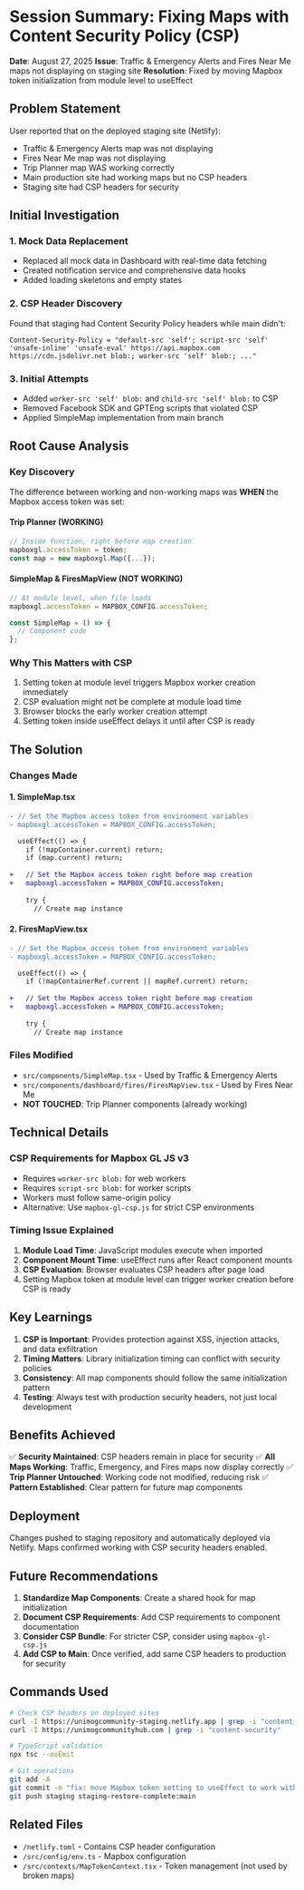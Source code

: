 # Session Summary: Fixing Maps with Content Security Policy (CSP)

**Date**: August 27, 2025
**Issue**: Traffic & Emergency Alerts and Fires Near Me maps not displaying on staging site
**Resolution**: Fixed by moving Mapbox token initialization from module level to useEffect

## Problem Statement

User reported that on the deployed staging site (Netlify):
- Traffic & Emergency Alerts map was not displaying
- Fires Near Me map was not displaying
- Trip Planner map WAS working correctly
- Main production site had working maps but no CSP headers
- Staging site had CSP headers for security

## Initial Investigation

### 1. Mock Data Replacement
- Replaced all mock data in Dashboard with real-time data fetching
- Created notification service and comprehensive data hooks
- Added loading skeletons and empty states

### 2. CSP Header Discovery
Found that staging had Content Security Policy headers while main didn't:
```
Content-Security-Policy = "default-src 'self'; script-src 'self' 'unsafe-inline' 'unsafe-eval' https://api.mapbox.com https://cdn.jsdelivr.net blob:; worker-src 'self' blob:; ..."
```

### 3. Initial Attempts
- Added `worker-src 'self' blob:` and `child-src 'self' blob:` to CSP
- Removed Facebook SDK and GPTEng scripts that violated CSP
- Applied SimpleMap implementation from main branch

## Root Cause Analysis

### Key Discovery
The difference between working and non-working maps was **WHEN** the Mapbox access token was set:

#### Trip Planner (WORKING)
```javascript
// Inside function, right before map creation
mapboxgl.accessToken = token;
const map = new mapboxgl.Map({...});
```

#### SimpleMap & FiresMapView (NOT WORKING)
```javascript
// At module level, when file loads
mapboxgl.accessToken = MAPBOX_CONFIG.accessToken;

const SimpleMap = () => {
  // Component code
};
```

### Why This Matters with CSP
1. Setting token at module level triggers Mapbox worker creation immediately
2. CSP evaluation might not be complete at module load time
3. Browser blocks the early worker creation attempt
4. Setting token inside useEffect delays it until after CSP is ready

## The Solution

### Changes Made

#### 1. SimpleMap.tsx
```diff
- // Set the Mapbox access token from environment variables
- mapboxgl.accessToken = MAPBOX_CONFIG.accessToken;

  useEffect(() => {
    if (!mapContainer.current) return;
    if (map.current) return;
    
+   // Set the Mapbox access token right before map creation
+   mapboxgl.accessToken = MAPBOX_CONFIG.accessToken;
    
    try {
      // Create map instance
```

#### 2. FiresMapView.tsx
```diff
- // Set the Mapbox access token from environment variables
- mapboxgl.accessToken = MAPBOX_CONFIG.accessToken;

  useEffect(() => {
    if (!mapContainerRef.current || mapRef.current) return;
    
+   // Set the Mapbox access token right before map creation
+   mapboxgl.accessToken = MAPBOX_CONFIG.accessToken;
    
    try {
      // Create map instance
```

### Files Modified
- `src/components/SimpleMap.tsx` - Used by Traffic & Emergency Alerts
- `src/components/dashboard/fires/FiresMapView.tsx` - Used by Fires Near Me
- **NOT TOUCHED**: Trip Planner components (already working)

## Technical Details

### CSP Requirements for Mapbox GL JS v3
- Requires `worker-src blob:` for web workers
- Requires `script-src blob:` for worker scripts
- Workers must follow same-origin policy
- Alternative: Use `mapbox-gl-csp.js` for strict CSP environments

### Timing Issue Explained
1. **Module Load Time**: JavaScript modules execute when imported
2. **Component Mount Time**: useEffect runs after React component mounts
3. **CSP Evaluation**: Browser evaluates CSP headers after page load
4. Setting Mapbox token at module level can trigger worker creation before CSP is ready

## Key Learnings

1. **CSP is Important**: Provides protection against XSS, injection attacks, and data exfiltration
2. **Timing Matters**: Library initialization timing can conflict with security policies
3. **Consistency**: All map components should follow the same initialization pattern
4. **Testing**: Always test with production security headers, not just local development

## Benefits Achieved

✅ **Security Maintained**: CSP headers remain in place for security
✅ **All Maps Working**: Traffic, Emergency, and Fires maps now display correctly
✅ **Trip Planner Untouched**: Working code not modified, reducing risk
✅ **Pattern Established**: Clear pattern for future map components

## Deployment

Changes pushed to staging repository and automatically deployed via Netlify.
Maps confirmed working with CSP security headers enabled.

## Future Recommendations

1. **Standardize Map Components**: Create a shared hook for map initialization
2. **Document CSP Requirements**: Add CSP requirements to component documentation
3. **Consider CSP Bundle**: For stricter CSP, consider using `mapbox-gl-csp.js`
4. **Add CSP to Main**: Once verified, add same CSP headers to production for security

## Commands Used

```bash
# Check CSP headers on deployed sites
curl -I https://unimogcommunity-staging.netlify.app | grep -i "content-security"
curl -I https://unimogcommunityhub.com | grep -i "content-security"

# TypeScript validation
npx tsc --noEmit

# Git operations
git add -A
git commit -m "fix: move Mapbox token setting to useEffect to work with CSP"
git push staging staging-restore-complete:main
```

## Related Files
- `/netlify.toml` - Contains CSP header configuration
- `/src/config/env.ts` - Mapbox configuration
- `/src/contexts/MapTokenContext.tsx` - Token management (not used by broken maps)